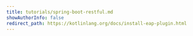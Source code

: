 ```yaml
---
title: tutorials/spring-boot-restful.md
showAuthorInfo: false
redirect_path: https://kotlinlang.org/docs/install-eap-plugin.html
---
```


